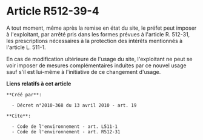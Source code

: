 # Article R512-39-4

A tout moment, même après la remise en état du site, le préfet peut imposer à l'exploitant, par arrêté pris dans les formes
prévues à l'article R. 512-31, les prescriptions nécessaires à la protection des intérêts mentionnés à l'article L. 511-1.

En cas de modification ultérieure de l'usage du site, l'exploitant ne peut se voir imposer de mesures complémentaires
induites par ce nouvel usage sauf s'il est lui-même à l'initiative de ce changement d'usage.

**Liens relatifs à cet article**

	**Créé par**:

	  - Décret n°2010-368 du 13 avril 2010 - art. 19

	**Cite**:

	  - Code de l'environnement - art. L511-1
	  - Code de l'environnement - art. R512-31

